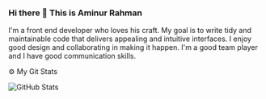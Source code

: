 ### Hi there 👋 This is Aminur Rahman
I'm a front end developer who loves his craft. My goal is to write tidy and maintainable code that delivers appealing and intuitive interfaces. I enjoy good design and collaborating in making it happen. I'm a good team player and I have good communication skills.

<!--
**aminur09/aminur09** is a ✨ _special_ ✨ repository because its `README.md` (this file) appears on your GitHub profile.

Here are some ideas to get you started:

- 🔭 I’m currently working on ...
- 🌱 I’m currently learning ...
- 👯 I’m looking to collaborate on ...
- 🤔 I’m looking for help with ...
- 💬 Ask me about ...
- 📫 How to reach me: ...
- 😄 Pronouns: ...
- ⚡ Fun fact: ...
-->

⚙️  My Git Stats

![GitHub Stats](https://github-readme-stats.vercel.app/api?username=aminur09&theme=vue)
